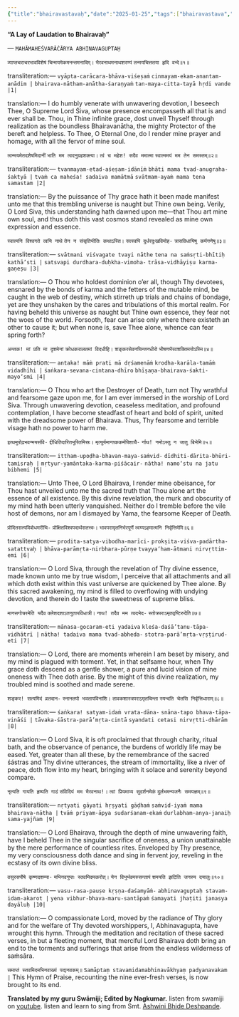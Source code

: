 ```yaml
---
{"title":"bhairavastavaḥ","date":"2025-01-25","tags":["bhairavastava","abhinavagupta","scriptures"],"publish":true,"path":"scriptures/bhairavastavaḥ.md","permalink":"/scriptures/bhairavastava/","PassFrontmatter":true}
---
```


<span class="center-text">**“A Lay of Laudation to Bhairavaḥ”**</span>

<span class="center-text">— `MAHĀMAHEŚVARĀĊĀRYA ABHINAVAGUPTAḤ`</span>

</div>

<span class="center-text">`व्याप्तचराचरभावविशेषं`</span>
<span class="center-text">`चिन्मयमेकमनन्तमनादिम्।`</span>
<span class="center-text">`भैरवनाथमनाथशरण्यं`</span>
<span class="center-text">`तन्मयचित्ततया हृदि वन्दे॥१॥`</span>

<span class="center-text">transliteration:—</span>
<span class="center-text">`vyāpta-carācara-bhāva-viśeṣaṁ`</span>
<span class="center-text">`cinmayam-ekam-anantam-anādim |`</span>
<span class="center-text">`bhairava-nātham-anātha-śaraṇyaṁ`</span>
<span class="center-text">`tan-maya-citta-tayā hṛdi vande |1|`</span>

<span class="center-text">translation:—</span> 
<span class="center-text">I do humbly venerate with unwavering devotion, I beseech Thee, O Supreme Lord Śiva, whose presence encompasseth all that is and ever shall be. Thou, in Thine infinite grace, dost unveil Thyself through realization as the boundless Bhairavanātha, the mighty Protector of the bereft and helpless. To Thee, O Eternal One, do I render mine prayer and homage, with all the fervor of mine soul.</span>


<span class="center-text">`त्वन्मयमेतदशेषमिदानीं`</span>
<span class="center-text">`भाति मम त्वदनुग्रहशक्त्या।`</span>
<span class="center-text">`त्वं च महेश! सदैव ममात्मा`</span>
<span class="center-text">`स्वात्ममयं मम तेन समस्तम्॥२॥`</span>

<span class="center-text">transliteration:—</span>
<span class="center-text">`tvanmayam-etad-aśeṣam-idānīṁ`</span>
<span class="center-text">`bhāti mama tvad-anugraha-śaktyā |`</span>
<span class="center-text">`tvaṁ ca maheśa! sadaiva mamātmā`</span>
<span class="center-text">`svātmam-ayaṁ mama tena samastam |2|`</span>

<span class="center-text">translation:—</span>
<span class="center-text">By the puissance of Thy grace hath it been made manifest unto me that this trembling universe is naught but Thine own being. Verily, O Lord Siva, this understanding hath dawned upon me—that Thou art mine own soul, and thus doth this vast cosmos stand revealed as mine own expression and essence.</span>


<span class="center-text">`स्वात्मनि विश्वगते त्वयि नाथे`</span>
<span class="center-text">`तेन न संसृतिभीतिः कथाऽस्ति।`</span>
<span class="center-text">`सत्स्वपि दुर्धरदुःखविमोह-`</span>
<span class="center-text">`त्रासविधायिषु कर्मगणेषु॥३॥`</span>

<span class="center-text">transliteration:—</span>
<span class="center-text">`svātmani viśvagate tvayi nāthe`</span>
<span class="center-text">`tena na saṁsṛti-bhītiḥ kathā’sti |`</span>
<span class="center-text">`satsvapi durdhara-duḥkha-vimoha-`</span>
<span class="center-text">`trāsa-vidhāyiṣu karma-gaṇeṣu |3|`</span>

<span class="center-text">translation:—</span>
<span class="center-text">O Thou who holdest dominion o’er all, though Thy devotees, ensnared by the bonds of karma and the fetters of the mutable mind, be caught in the web of destiny, which stirreth up trials and chains of bondage, yet are they unshaken by the cares and tribulations of this mortal realm. For having beheld this universe as naught but Thine own essence, they fear not the woes of the world. Forsooth, fear can arise only where there existeth an other to cause it; but when none is, save Thee alone, whence can fear spring forth?</span>


<span class="center-text">`अन्तक! मां प्रति मा दृशमेनां`</span>
<span class="center-text">`क्रोधकरालतमां विदधीहि।`</span>
<span class="center-text">`शङ्करसेवनचिन्तनधीरो`</span>
<span class="center-text">`भीषणभैरवशक्तिमयोऽस्मि॥४॥`</span>

<span class="center-text">transliteration:—</span>
<span class="center-text">`antaka! māṁ prati mā dṛśamenāṁ`</span>
<span class="center-text">`krodha-karāla-tamāṁ vidadhīhi |`</span>
<span class="center-text">`śaṅkara-sevana-cintana-dhīro`</span>
<span class="center-text">`bhīṣaṇa-bhairava-śakti-mayo‘smi |4|`</span>

<span class="center-text">translation:—</span>
<span class="center-text">O Thou who art the Destroyer of Death, turn not Thy wrathful and fearsome gaze upon me, for I am ever immersed in the worship of Lord Siva. Through unwavering devotion, ceaseless meditation, and profound contemplation, I have become steadfast of heart and bold of spirit, united with the dreadsome power of Bhairava. Thus, Thy fearsome and terrible visage hath no power to harm me.</span>


<span class="center-text">`इत्थमुपोढ़भवन्मयसंवि-`</span>
<span class="center-text">`द्दीधितिदारितभूरितमिस्रः।`</span>
<span class="center-text">`मृत्युर्यमान्तककर्मपिशाचै-`</span>
<span class="center-text">`र्नाथ! नमोऽस्तु न जातु बिभेमि॥५॥`</span>

<span class="center-text">transliteration:—</span>
<span class="center-text">`ittham-upoḍha-bhavan-maya-saṁvid-`</span>
<span class="center-text">`dīdhiti-dārita-bhūri-tamisraḥ |`</span>
<span class="center-text">`mṛtyur-yamāntaka-karma-piśācair-`</span>
<span class="center-text">`nātha! namo‘stu na jatu bibhemi |5|`</span>

<span class="center-text">translation:—</span>
<span class="center-text">Unto Thee, O Lord Bhairava, I render mine obeisance, for Thou hast unveiled unto me the sacred truth that Thou alone art the essence of all existence. By this divine revelation, the murk and obscurity of my mind hath been utterly vanquished. Neither do I tremble before the vile host of demons, nor am I dismayed by Yama, the fearsome Keeper of Death.</span>


<span class="center-text">`प्रोदितसत्यविबोधमरीचि-`</span>
<span class="center-text">`प्रोक्षितविश्वपदार्थसतत्त्वः।`</span>
<span class="center-text">`भावपरामृतनिर्भरपूर्णे`</span>
<span class="center-text">`त्वय्यऽहमात्मनि निर्वृत्तिमेमि॥६॥`</span>

<span class="center-text">transliteration:—</span>
<span class="center-text">`prodita-satya-vibodha-marīci-`</span>
<span class="center-text">`prokṣita-viśva-padārtha-satattvaḥ |`</span>
<span class="center-text">`bhāva-parāmṛta-nirbhara-pūrṇe`</span>
<span class="center-text">`tvayya‘ham-ātmani nirvṛttim-emi |6|`</span>

<span class="center-text">translation:—</span>
<span class="center-text">O Lord Siva, through the revelation of Thy divine essence, made known unto me by true wisdom, I perceive that all attachments and all which doth exist within this vast universe are quickened by Thee alone. By this sacred awakening, my mind is filled to overflowing with undying devotion, and therein do I taste the sweetness of supreme bliss.</span>


<span class="center-text">`मानसगोचरमेति यदैव`</span>
<span class="center-text">`क्लेशदशाऽतनुतापविधात्री।`</span>
<span class="center-text">`नाथ! तदैव मम त्वदभेद-`</span>
<span class="center-text">`स्तोत्रपराऽमृतवृष्टिरुदेति॥७॥`</span>

<span class="center-text">transliteration:—</span>
<span class="center-text">`mānasa-gocaram-eti yadaiva`</span>
<span class="center-text">`kleśa-daśā’tanu-tāpa-vidhātrī |`</span>
<span class="center-text">`nātha! tadaiva mama tvad-abheda-`</span>
<span class="center-text">`stotra-parā’mṛta-vṛṣṭirud-eti |7|`</span>

<span class="center-text">translation:—</span>
<span class="center-text">O Lord, there are moments wherein I am beset by misery, and my mind is plagued with torment. Yet, in that selfsame hour, when Thy grace doth descend as a gentle shower, a pure and lucid vision of mine oneness with Thee doth arise. By the might of this divine realization, my troubled mind is soothed and made serene.</span>


<span class="center-text">`शङ्कर! सत्यमिदं व्रतदान-`</span>
<span class="center-text">`स्नानतपो भवतापविनाशि।`</span>
<span class="center-text">`तावकशास्त्रपराऽमृतचिन्ता`</span>
<span class="center-text">`स्यन्दति चेतसि निर्वृत्तिधाराम्॥८॥`</span>

<span class="center-text">transliteration:—</span>
<span class="center-text">`śaṅkara! satyam-idaṁ vrata-dāna-`</span>
<span class="center-text">`snāna-tapo bhava-tāpa-vināśi |`</span>
<span class="center-text">`tāvaka-śāstra-parā’mṛta-cintā`</span>
<span class="center-text">`syandati cetasi nirvṛtti-dhārām |8|`</span>

<span class="center-text">translation:—</span>
<span class="center-text">O Lord Siva, it is oft proclaimed that through charity, ritual bath, and the observance of penance, the burdens of worldly life may be eased. Yet, greater than all these, by the remembrance of the sacred śástras and Thy divine utterances, the stream of immortality, like a river of peace, doth flow into my heart, bringing with it solace and serenity beyond compare.</span>


<span class="center-text">`नृत्यति गायति हृष्यति गाढं`</span>
<span class="center-text">`संविदियं मम भैरवनाथ!।`</span>
<span class="center-text">`त्वां प्रियमाप्य सुदर्शनमेकं`</span>
<span class="center-text">`दुर्लभमन्यजनैः समयज्ञम्॥९॥`</span>

<span class="center-text">transliteration:— </span>
<span class="center-text">`nṛtyati gāyati hṛṣyati gāḍhaṁ`</span>
<span class="center-text">`saṁvid-iyaṁ mama bhairava-nātha |`</span>
<span class="center-text">`tvāṁ priyam-āpya sudarśanam-ekaṁ`</span>
<span class="center-text">`durlabham-anya-janaiḥ sama-yajñam |9|`</span>

<span class="center-text">translation:—</span>
<span class="center-text">O Lord Bhairava, through the depth of mine unwavering faith, have I beheld Thee in the singular sacrifice of oneness, a union unattainable by the mere performance of countless rites. Enveloped by Thy presence, my very consciousness doth dance and sing in fervent joy, reveling in the ecstasy of its own divine bliss.</span>


<span class="center-text">`वसुरसपौषे कृष्णदशम्या-`</span>
<span class="center-text">`मभिनवगुप्तः स्तवमिदमकरोत्।`</span>
<span class="center-text">`येन विभुर्भवमरुसन्तापं`</span>
<span class="center-text">`शमयति झटिति जनस्य दयालुः॥१०॥`</span>

<span class="center-text">transliteration:—</span>
<span class="center-text">`vasu-rasa-pauṣe kṛṣṇa-daśamyāṁ-`</span>
<span class="center-text">`abhinavaguptaḥ stavam-idam-akarot |`</span>
<span class="center-text">`yena vibhur-bhava-maru-santāpaṁ`</span>
<span class="center-text">`śamayati jhaṭiti janasya dayāluḥ |10|`</span>

<span class="center-text">translation:—</span>
<span class="center-text">O compassionate Lord, moved by the radiance of Thy glory and for the welfare of Thy devoted worshippers, I, Abhinavagupta, have wrought this hymn. Through the meditation and recitation of these sacred verses, in but a fleeting moment, that merciful Lord Bhairava doth bring an end to the torments and sufferings that arise from the endless wilderness of saṁsāra.</span>


<span class="center-text">`समाप्तं स्तवमिदमभिनवाख्यं पद्यनवकम्॥`</span>
<span class="center-text">`Samāptaṃ stavamidamabhinavākhyaṃ padyanavakam |`</span>
<span class="center-text">This Hymn of Praise, recounting the nine ever-fresh verses, is now brought to its end.</span>

<span class="center-text">**Translated by my guru Swāmiji; Edited by Nagkumar.**</span>
<span class="center-text">listen from swamiji on [youtube](https://youtu.be/fWto9etrwBU).</span>
<span class="center-text">listen and learn to sing from Smt. [Ashwini Bhide Deshpande](https://youtu.be/O947L44aUYE).</span>
